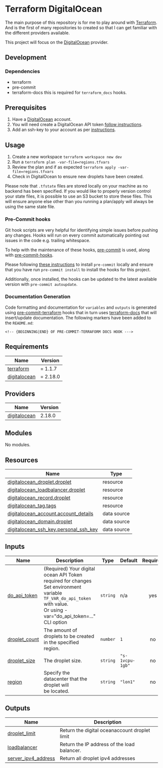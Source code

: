 # Terraform DigitalOcean

The main purpose of this repository is for me to play around with [Terraform](https://www.terraform.io/). And is the first of many repositories to created so that I can get familiar with the different providers available.

This project will focus on the [DigitalOcean](https://github.com/digitalocean/terraform-provider-digitalocean) provider.

## Development

### Dependencies
- terraform
- pre-commit
- terraform-docs this is required for `terraform_docs` hooks.

## Prerequisites
1. Have a [DigitalOcean](https://digitalocean.com) account. 
2. You will need create a DigitalOcean API token [follow instructions](https://www.digitalocean.com/docs/api/create-personal-access-token/).
3. Add an ssh-key to your account as per [instructions](https://docs.digitalocean.com/products/droplets/how-to/add-ssh-keys/to-account/).

## Usage

1. Create a new workspace `terraform workspace new dev`
2. Run a `terraform plan -var-file=regions.tfvars`
3. Review the plan and if as expected `terraform apply -var-file=regions.tfvars`
4. Check in DigitalOcean to ensure new droplets have been created.

Please note that `.tfstate` files are stored locally on your machine as no backend has been specified. If you would like to properly version control your state files, it is possible to use an S3 bucket to store these files. This will ensure anyone else other than you running a plan/apply will always be using the same state file.

### Pre-Commit hooks

Git hook scripts are very helpful for identifying simple issues before pushing any changes. Hooks will run on every commit automatically pointing out issues in the code e.g. trailing whitespace.

To help with the maintenance of these hooks, [pre-commit](https://pre-commit.com/) is used, along with [pre-commit-hooks](https://pre-commit.com/#install).

Please following [these instructions](https://pre-commit.com/#install) to install `pre-commit` locally and ensure that you have run `pre-commit install` to install the hooks for this project.

Additionally, once installed, the hooks can be updated to the latest available version with `pre-commit autoupdate`.

### Documentation Generation

Code formatting and documentation for `variables` and `outputs` is generated using [pre-commit-terraform](https://github.com/antonbabenko/pre-commit-terraform/releases) hooks that in turn uses [terraform-docs](https://github.com/terraform-docs/terraform-docs) that will insert/update documentation. The following markers have been added to the `README.md`:
```
<!-- {BEGINNING|END} OF PRE-COMMIT-TERRAFORM DOCS HOOK --->
```

<!-- BEGINNING OF PRE-COMMIT-TERRAFORM DOCS HOOK --->
## Requirements

| Name | Version |
|------|---------|
| <a name="requirement_terraform"></a> [terraform](#requirement\_terraform) | = 1.1.7 |
| <a name="requirement_digitalocean"></a> [digitalocean](#requirement\_digitalocean) | = 2.18.0 |

## Providers

| Name | Version |
|------|---------|
| <a name="provider_digitalocean"></a> [digitalocean](#provider\_digitalocean) | 2.18.0 |

## Modules

No modules.

## Resources

| Name | Type |
|------|------|
| [digitalocean_droplet.droplet](https://registry.terraform.io/providers/digitalocean/digitalocean/2.18.0/docs/resources/droplet) | resource |
| [digitalocean_loadbalancer.droplet](https://registry.terraform.io/providers/digitalocean/digitalocean/2.18.0/docs/resources/loadbalancer) | resource |
| [digitalocean_record.droplet](https://registry.terraform.io/providers/digitalocean/digitalocean/2.18.0/docs/resources/record) | resource |
| [digitalocean_tag.tags](https://registry.terraform.io/providers/digitalocean/digitalocean/2.18.0/docs/resources/tag) | resource |
| [digitalocean_account.account_details](https://registry.terraform.io/providers/digitalocean/digitalocean/2.18.0/docs/data-sources/account) | data source |
| [digitalocean_domain.droplet](https://registry.terraform.io/providers/digitalocean/digitalocean/2.18.0/docs/data-sources/domain) | data source |
| [digitalocean_ssh_key.personal_ssh_key](https://registry.terraform.io/providers/digitalocean/digitalocean/2.18.0/docs/data-sources/ssh_key) | data source |

## Inputs

| Name | Description | Type | Default | Required |
|------|-------------|------|---------|:--------:|
| <a name="input_do_api_token"></a> [do\_api\_token](#input\_do\_api\_token) | (Required) Your digital ocean API Token required for changes<br>Set environment variable `TF_VAR_do_api_token` with value.<br>Or using -var="do\_api\_token=..." CLI option | `string` | n/a | yes |
| <a name="input_droplet_count"></a> [droplet\_count](#input\_droplet\_count) | The amount of droplets to be created<br>in the specified region. | `number` | `1` | no |
| <a name="input_droplet_size"></a> [droplet\_size](#input\_droplet\_size) | The droplet size. | `string` | `"s-1vcpu-1gb"` | no |
| <a name="input_region"></a> [region](#input\_region) | Specify the datacenter that the droplet will<br>be located. | `string` | `"lon1"` | no |

## Outputs

| Name | Description |
|------|-------------|
| <a name="output_droplet_limit"></a> [droplet\_limit](#output\_droplet\_limit) | Return the digital oceanaccount droplet limit |
| <a name="output_loadbalancer"></a> [loadbalancer](#output\_loadbalancer) | Return the IP address of the load balancer. |
| <a name="output_server_ipv4_address"></a> [server\_ipv4\_address](#output\_server\_ipv4\_address) | Return all droplet ipv4 addresses |
<!-- END OF PRE-COMMIT-TERRAFORM DOCS HOOK --->

